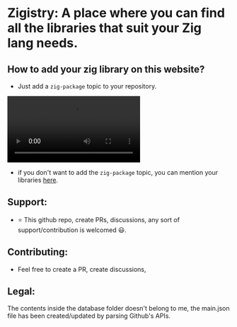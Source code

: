 # Zigistry: A place where you can find all the libraries that suit your Zig lang needs.

## How to add your zig library on this website?
- Just add a `zig-package` topic to your repository.

![](https://raw.githubusercontent.com/RohanVashisht1234/cdn/main/zigistry/zig-package_example.mp4)


- if you don't want to add the `zig-package` topic, you can mention your libraries [here](https://github.com/RohanVashisht1234/zigistry/discussions/1).

## Support:
- ⭐ This github repo, create PRs, discussions, any sort of support/contribution is welcomed 😃.
## Contributing:
- Feel free to create a PR, create discussions,

## Legal:
The contents inside the database folder doesn't belong to me, the main.json file has been created/updated by parsing Github's APIs.
